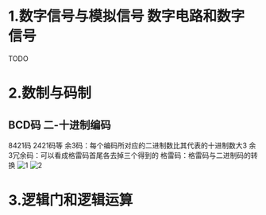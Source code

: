 # 1.数字信号与模拟信号 数字电路和数字信号
TODO
# 2.数制与码制
## BCD码 二-十进制编码
8421码  2421码等
余3码：每个编码所对应的二进制数比其代表的十进制数大3
余3冗余码：可以看成格雷码首尾各去掉三个得到的
格雷码：格雷码与二进制码的转换
![1](https://img-blog.csdn.net/20180308203742555)
![2](https://img-blog.csdn.net/20180308203449821)
# 3.逻辑门和逻辑运算
